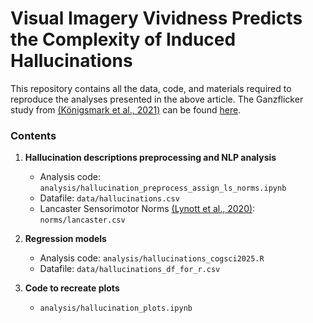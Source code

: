 # Visual Imagery Vividness Predicts the Complexity of Induced Hallucinations

This repository contains all the data, code, and materials required to reproduce the analyses presented in the above article. The Ganzflicker study from [(Königsmark et al., 2021)](https://www.sciencedirect.com/science/article/pii/S0010945221001957) can be found [here](https://forms.gle/tdKRKhva3uqC68tS9).

### Contents

1. **Hallucination descriptions preprocessing and NLP analysis**
   - Analysis code: `analysis/hallucination_preprocess_assign_ls_norms.ipynb`
   - Datafile: `data/hallucinations.csv`
   - Lancaster Sensorimotor Norms [(Lynott et al., 2020)](https://link.springer.com/article/10.3758/s13428-019-01316-z): `norms/lancaster.csv`

2. **Regression models**
   - Analysis code: `analysis/hallucinations_cogsci2025.R`
   - Datafile: `data/hallucinations_df_for_r.csv`

3. **Code to recreate plots**
   - `analysis/hallucination_plots.ipynb`
